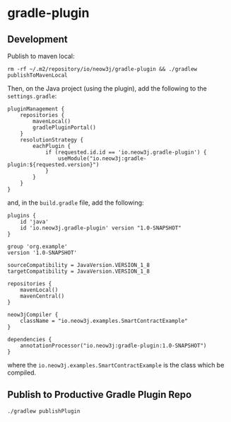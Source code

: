 # gradle-plugin

## Development

Publish to maven local:

```
rm -rf ~/.m2/repository/io/neow3j/gradle-plugin && ./gradlew publishToMavenLocal
```

Then, on the Java project (using the plugin), add the following to the `settings.gradle`:

```
pluginManagement {
    repositories {
        mavenLocal()
        gradlePluginPortal()
    }
    resolutionStrategy {
        eachPlugin {
            if (requested.id.id == 'io.neow3j.gradle-plugin') {
                useModule("io.neow3j:gradle-plugin:${requested.version}")
            }
        }
    }
}
```

and, in the `build.gradle` file, add the following:

```
plugins {
    id 'java'
    id 'io.neow3j.gradle-plugin' version "1.0-SNAPSHOT"
}

group 'org.example'
version '1.0-SNAPSHOT'

sourceCompatibility = JavaVersion.VERSION_1_8
targetCompatibility = JavaVersion.VERSION_1_8

repositories {
    mavenLocal()
    mavenCentral()
}

neow3jCompiler {
    className = "io.neow3j.examples.SmartContractExample"
}

dependencies {
    annotationProcessor("io.neow3j:gradle-plugin:1.0-SNAPSHOT")
}
```

where the `io.neow3j.examples.SmartContractExample` is the class which be compiled.

## Publish to Productive Gradle Plugin Repo

```
./gradlew publishPlugin
```